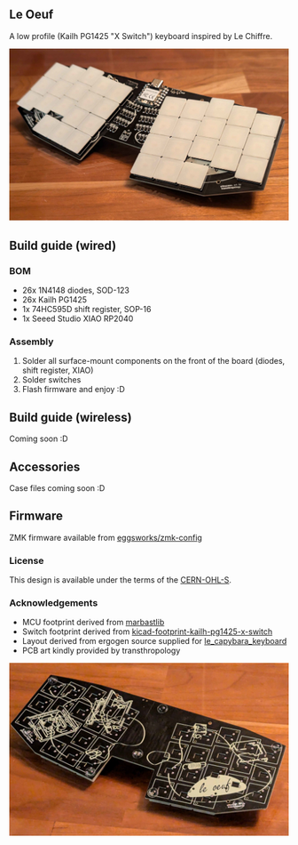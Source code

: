 ## Le Oeuf

A low profile (Kailh PG1425 "X Switch") keyboard inspired by Le Chiffre.

![](images/le-oeuf-1.jpg)

## Build guide (wired)

### BOM

- 26x 1N4148 diodes, SOD-123
- 26x Kailh PG1425
- 1x 74HC595D shift register, SOP-16
- 1x Seeed Studio XIAO RP2040

### Assembly

1. Solder all surface-mount components on the front of the board (diodes, shift register, XIAO)
2. Solder switches
3. Flash firmware and enjoy :D

## Build guide (wireless)

Coming soon :D

## Accessories

Case files coming soon :D

## Firmware

ZMK firmware available from [eggsworks/zmk-config](https://github.com/eggsworks/zmk-config/)

### License

This design is available under the terms of the [CERN-OHL-S](LICENSE).

### Acknowledgements

- MCU footprint derived from [marbastlib](https://github.com/ebastler/marbastlib/)
- Switch footprint derived from [kicad-footprint-kailh-pg1425-x-switch](https://github.com/shikamiya/kicad-footprint-kailh-pg1425-x-switch)
- Layout derived from ergogen source supplied for [le_capybara_keyboard](https://github.com/sporkus/le_capybara_keyboard)
- PCB art kindly provided by transthropology

![](images/le-oeuf-2.jpg)
